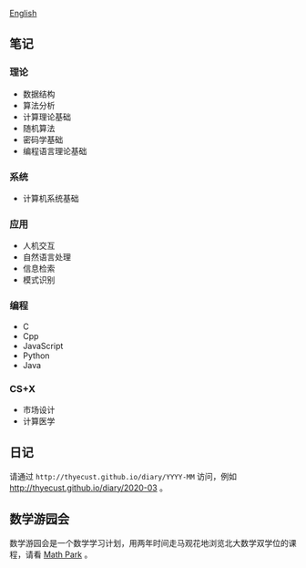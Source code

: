 [English](https://thyecust.github.io/)

## 笔记

### 理论

* 数据结构
* 算法分析
* 计算理论基础
* 随机算法
* 密码学基础
* 编程语言理论基础

### 系统

* 计算机系统基础

### 应用

* 人机交互
* 自然语言处理
* 信息检索
* 模式识别

### 编程

* C
* Cpp
* JavaScript
* Python
* Java

### CS+X

* 市场设计
* 计算医学

## 日记

请通过 `http://thyecust.github.io/diary/YYYY-MM` 访问，例如 http://thyecust.github.io/diary/2020-03 。

## 数学游园会

数学游园会是一个数学学习计划，用两年时间走马观花地浏览北大数学双学位的课程，请看 [Math Park](/math-park) 。
